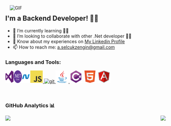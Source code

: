 <img align="right" alt="GIF" src="https://github.com/abhisheknaiidu/abhisheknaiidu/blob/master/code.gif?raw=true" width="490" height="auto" />

## I'm a Backend Developer! 👨‍💻
- 🌱 I’m currently learning 👨‍🎓
- 👯 I’m looking to collaborate with other .Net developer 👩‍💻
- 📄 Know about my experiences on [My Linkedin Profile](https://www.linkedin.com/in/ahmet-sel%C3%A7uk-zengin-3807401a4/)
- 📫 How to reach me: [a.selcukzengin@gmail.com](mailto:a.selcukzengin@gmail.com)


<h3 align="left">Languages and Tools:</h3>
<p align="left"> 
<a href="https://developer.mozilla.org/en-US/docs/Web/JavaScript" target="_blank"> <img src="https://raw.githubusercontent.com/devicons/devicon/master/icons/javascript/javascript-original.svg" alt="javascript" width="40" height="40"/> </a> 
<a href="https://git-scm.com/" target="_blank"> <img src="https://www.vectorlogo.zone/logos/git-scm/git-scm-icon.svg" alt="git" width="40" height="40"/> </a> 
<a href="https://www.java.com" target="_blank"> <img src="https://raw.githubusercontent.com/devicons/devicon/master/icons/java/java-original.svg" alt="java" width="40" height="40"/> </a>
<a href="https://www.w3schools.com/cs/" target="_blank"> <img src="https://github.com/devicons/devicon/blob/master/icons/csharp/csharp-original.svg" alt="csharp" width="40" height="40"/></a>
<a href="https://www.w3schools.com/html/" target="_blank"> <img src="https://github.com/devicons/devicon/blob/master/icons/html5/html5-original.svg" alt="html5" width="40" height="40"/></a>
<a href="https://www.w3schools.com/angular/" target="_blank"> <img src="https://github.com/devicons/devicon/blob/master/icons/angularjs/angularjs-original.svg" alt="html5" width="40" height="40"/></a>
<a href="#" target="_blank"> <img align="left" alt="Visual Studio" width="26px" src="https://github.com/devicons/devicon/blob/master/icons/visualstudio/visualstudio-plain.svg" alt="visual studio" width="40" height="40"/></a>
<a href="#" target="_blank"> <img align="left" alt=".Net Core" width="26px" src="https://github.com/devicons/devicon/blob/master/icons/dotnetcore/dotnetcore-original.svg" width="40" height="40"/></a>
<a href="#" target="_blank"> <img align="left" alt=".Net" width="26px" src="https://github.com/devicons/devicon/blob/master/icons/dot-net/dot-net-original.svg" width="40" height="40"/></a>

<br />
<br />
<br />

### GitHub Analytics 📊

<img height="180em" align="left" src="https://github-readme-stats.vercel.app/api?username=ahmetselcukzengin&show_icons=true&locale=en&theme=algolia&include_all_commits=true&count_private=true"/>
  <img height="180em" align="right" src="https://github-readme-stats.vercel.app/api/top-langs?username=ahmetselcukzengin&show_icons=true&locale=en&layout=compact&langs_count=8&theme=algolia"/>
